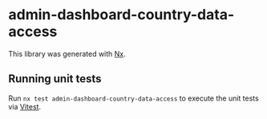 # admin-dashboard-country-data-access

This library was generated with [Nx](https://nx.dev).

## Running unit tests

Run `nx test admin-dashboard-country-data-access` to execute the unit tests via [Vitest](https://vitest.dev/).
